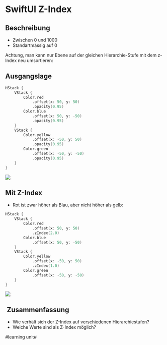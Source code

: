 # SwiftUI Z-Index

## Beschreibung
- Zwischen 0 und 1000
- Standartmässig auf 0

Achtung, man kann nur Ebene auf der gleichen Hierarchie-Stufe mit dem z-Index neu umsortieren:


## Ausgangslage

```swift
HStack {
    VStack {
        Color.red
            .offset(x: 50, y: 50)
            .opacity(0.95)
        Color.blue
            .offset(x: 50, y: -50)
            .opacity(0.95)
    }
    VStack {
        Color.yellow
            .offset(x: -50, y: 50)
            .opacity(0.95)
        Color.green
            .offset(x: -50, y: -50)
            .opacity(0.95)
    }
}
```

![][image-1]

## Mit Z-Index
- Rot ist zwar höher als Blau, aber nicht höher als gelb:

```swift
HStack {
    VStack {
        Color.red
            .offset(x: 50, y: 50)
            .zIndex(2.0)
        Color.blue
            .offset(x: 50, y: -50)
    }
    VStack {
        Color.yellow
            .offset(x: -50, y: 50)
            .zIndex(1.0)
        Color.green
            .offset(x: -50, y: -50)
    }
}
```
![][image-2]

##  Zusammenfassung
- Wie verhält sich der Z-Index auf verschiedenen Hierarchiestufen?
- Welche Werte sind als Z-Index möglich?

[image-1]:	assets/Bildschirmfoto%202024-04-09%20um%2020.24.53.png
[image-2]:	assets/Bildschirmfoto%202024-04-09%20um%2020.24.10.png

#learning unit#